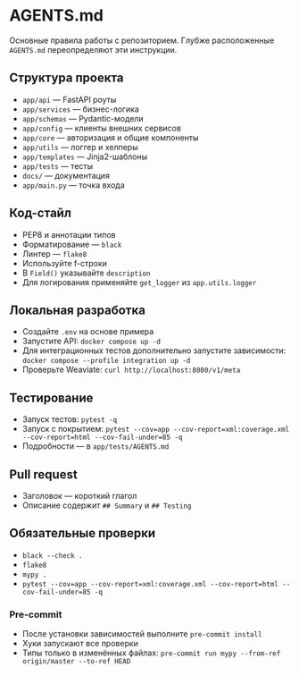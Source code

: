 # AGENTS.md

Основные правила работы с репозиторием. Глубже расположенные `AGENTS.md` переопределяют эти инструкции.

## Структура проекта
- `app/api` — FastAPI роуты
- `app/services` — бизнес-логика
- `app/schemas` — Pydantic-модели
- `app/config` — клиенты внешних сервисов
- `app/core` — авторизация и общие компоненты
- `app/utils` — логгер и хелперы
- `app/templates` — Jinja2-шаблоны
- `app/tests` — тесты
- `docs/` — документация
- `app/main.py` — точка входа

## Код-стайл
- PEP8 и аннотации типов
- Форматирование — `black`
- Линтер — `flake8`
- Используйте f-строки
- В `Field()` указывайте `description`
- Для логирования применяйте `get_logger` из `app.utils.logger`

## Локальная разработка
- Создайте `.env` на основе примера
- Запустите API: `docker compose up -d`
- Для интеграционных тестов дополнительно запустите зависимости:
  `docker compose --profile integration up -d`
- Проверьте Weaviate: `curl http://localhost:8080/v1/meta`

## Тестирование
- Запуск тестов: `pytest -q`
- Запуск с покрытием: `pytest --cov=app --cov-report=xml:coverage.xml --cov-report=html --cov-fail-under=85 -q`
- Подробности — в `app/tests/AGENTS.md`

## Pull request
- Заголовок — короткий глагол
- Описание содержит `## Summary` и `## Testing`

## Обязательные проверки
- `black --check .`
- `flake8`
- `mypy .`
- `pytest --cov=app --cov-report=xml:coverage.xml --cov-report=html --cov-fail-under=85 -q`

### Pre-commit
- После установки зависимостей выполните `pre-commit install`
- Хуки запускают все проверки
- Типы только в изменённых файлах: `pre-commit run mypy --from-ref origin/master --to-ref HEAD`
